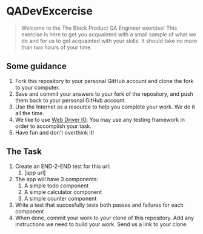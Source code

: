 # QADevExcercise
> Welcome to the The Block Product QA Engineer exercise! This exercise is here to get you acquainted with a small sample of what we do and for us to get acquainted with your skills. It should take no more than two hours of your time.


## Some guidance

1) Fork this repository to your personal GitHub account and clone the fork to your computer.
2) Save and commit your answers to your fork of the repository, and push them back to your personal GitHub account.
3) Use the Internet as a resource to help you complete your work. We do it all the time.
4) We like to use [Web Driver IO](http://webdriver.io). You may use any testing framework in order to accomplish your task.
5) Have fun and don't overthink it!

## The Task

1) Create an END-2-END test for this url:
   1) [app url]
2) The app will have 3 components:
   1) A simple todo component
   1) A simple calculator component
   1) A simple counter component
3) Write a test that succesfully tests both passes and failures for each component
4) When done, commit your work to your clone of this repository. Add any instructions we need to build your work. Send us a link to your clone.
